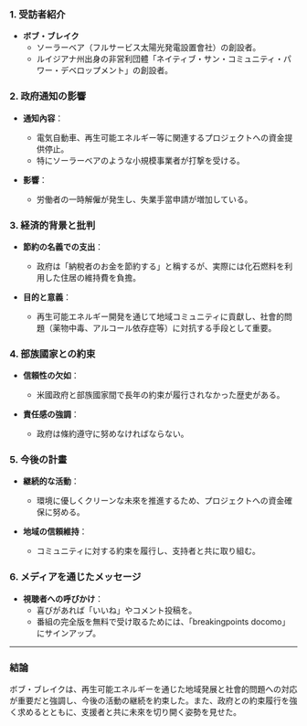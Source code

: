 ### 1. 受訪者紹介
- **ボブ・ブレイク**  
  - ソーラーベア（フルサービス太陽光発電設置會社）の創設者。
  - ルイジアナ州出身の非営利団體「ネイティブ・サン・コミュニティ・パワー・デベロップメント」の創設者。

### 2. 政府通知の影響
- **通知內容**：
  - 電気自動車、再生可能エネルギー等に関連するプロジェクトへの資金提供停止。
  - 特にソーラーベアのような小規模事業者が打撃を受ける。
  
- **影響**：
  - 労働者の一時解僱が発生し、失業手當申請が増加している。

### 3. 経済的背景と批判
- **節約の名義での支出**：
  - 政府は「納稅者のお金を節約する」と稱するが、実際には化石燃料を利用した住居の維持費を負擔。
  
- **目的と意義**：
  - 再生可能エネルギー開発を通じて地域コミュニティに貢獻し、社會的問題（薬物中毒、アルコール依存症等）に対抗する手段として重要。

### 4. 部族國家との約束
- **信頼性の欠如**：
  - 米國政府と部族國家間で長年の約束が履行されなかった歴史がある。
  
- **責任感の強調**：
  - 政府は條約遵守に努めなければならない。

### 5. 今後の計畫
- **継続的な活動**：
  - 環境に優しくクリーンな未來を推進するため、プロジェクトへの資金確保に努める。
  
- **地域の信頼維持**：
  - コミュニティに対する約束を履行し、支持者と共に取り組む。

### 6. メディアを通じたメッセージ
- **視聴者への呼びかけ**：
  - 喜びがあれば「いいね」やコメント投稿を。
  - 番組の完全版を無料で受け取るためには、「breakingpoints docomo」にサインアップ。

---

### 結論
ボブ・ブレイクは、再生可能エネルギーを通じた地域発展と社會的問題への対応が重要だと強調し、今後の活動の継続を約束した。また、政府との約束履行を強く求めるとともに、支援者と共に未來を切り開く姿勢を見せた。